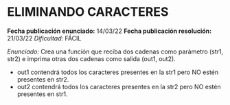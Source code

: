 # ELIMINANDO CARACTERES

**Fecha publicación enunciado:** 14/03/22
**Fecha publicación resolución:** 21/03/22
*Dificultad:* FÁCIL

*Enunciado:* Crea una función que reciba dos cadenas como parámetro (str1, str2) e imprima otras dos cadenas como salida (out1, out2).

- out1 contendrá todos los caracteres presentes en la str1 pero NO estén presentes en str2.
- out2 contendrá todos los caracteres presentes en la str2 pero NO estén presentes en str1.
